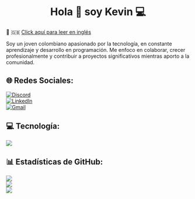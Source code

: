 <h1 align="center">Hola 👋 soy Kevin 💻</h1>

📌 🇬🇧 [Click aquí para leer en inglés](README.md)  

Soy un joven colombiano apasionado por la tecnología, en constante aprendizaje y desarrollo en programación. Me enfoco en colaborar, crecer profesionalmente y contribuir a proyectos significativos mientras aporto a la comunidad.  

## 🌐 Redes Sociales:  
[![Discord](https://img.shields.io/badge/Discord-7289DA?style=for-the-badge&logo=discord&logoColor=white)](https://discordapp.com/users/385181387491246080)  
[![LinkedIn](https://img.shields.io/badge/LinkedIn-0077B5?style=for-the-badge&logo=linkedin&logoColor=white)](https://www.linkedin.com/in/kevin-villegas-666bb61ab/)  
[![Gmail](https://img.shields.io/badge/Gmail-D14836?style=for-the-badge&logo=gmail&logoColor=white)](mailto:kevinvilleperez@gmail.com)  

## 💻 Tecnología:
<p align="left">
  <a href="https://skillicons.dev">
    <img src="https://skillicons.dev/icons?i=angular,cs,astro,php,bootstrap,docker,dotnet,css,html,js,express,mysql,postgres,mongodb,netlify,nestjs,git,github,postman,vscode,visualstudio,react,prisma,vite,&perline=12" />
  </a>
</p>

## 📊 Estadísticas de GitHub:
![](https://github-readme-stats.vercel.app/api?username=kevin-villegas13&theme=radical&hide_border=false&include_all_commits=true&count_private=true)  
![](https://github-readme-streak-stats.herokuapp.com/?user=kevin-villegas13&theme=radical&hide_border=false)  
![](https://github-readme-stats.vercel.app/api/top-langs/?username=kevin-villegas13&theme=dark&hide_border=false&include_all_commits=false&count_private=false&layout=compact)  
